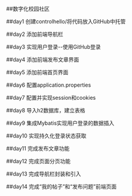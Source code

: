 ##数字化校园社区

##day1 创建controlhello/将代码放入GitHub中托管

##day2 添加前端导航栏

##day3 实现用户登录--使用GitHub登录

##day4 添加前端发布文章界面

##day5 添加前端首页界面

##day6 配置application.properties

##day7 配置并实现session和cookies

##day8 导入h2数据库，建立表格

##day9 集成Mybatis实现用户登录的数据插入

##day10 实现持久化登录状态获取

##day11 完成发布文章功能

##day12 完成页面分页功能

##day13 完成导航栏封装和引入

##day14 完成“我的帖子”和“发布问题”前端页面